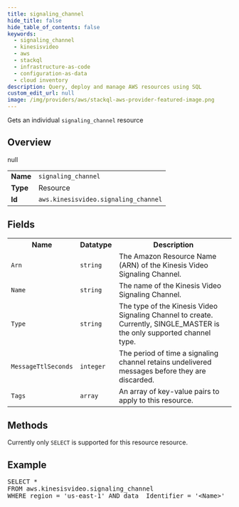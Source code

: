 ```yaml
---
title: signaling_channel
hide_title: false
hide_table_of_contents: false
keywords:
  - signaling_channel
  - kinesisvideo
  - aws
  - stackql
  - infrastructure-as-code
  - configuration-as-data
  - cloud inventory
description: Query, deploy and manage AWS resources using SQL
custom_edit_url: null
image: /img/providers/aws/stackql-aws-provider-featured-image.png
---
```

Gets an individual <code>signaling_channel</code> resource

## Overview
<table><tbody>
<tr><td><b>Name</b></td><td><code>signaling_channel</code></td></tr>
<tr><td><b>Type</b></td><td>Resource</td></tr>
null
<tr><td><b>Id</b></td><td><code>aws.kinesisvideo.signaling_channel</code></td></tr>
</tbody></table>

## Fields
<table><tbody>
<tr><th>Name</th><th>Datatype</th><th>Description</th></tr>
<tr><td><code>Arn</code></td><td><code>string</code></td><td>The Amazon Resource Name (ARN) of the Kinesis Video Signaling Channel.</td></tr>
<tr><td><code>Name</code></td><td><code>string</code></td><td>The name of the Kinesis Video Signaling Channel.</td></tr>
<tr><td><code>Type</code></td><td><code>string</code></td><td>The type of the Kinesis Video Signaling Channel to create. Currently, SINGLE_MASTER is the only supported channel type.</td></tr>
<tr><td><code>MessageTtlSeconds</code></td><td><code>integer</code></td><td>The period of time a signaling channel retains undelivered messages before they are discarded.</td></tr>
<tr><td><code>Tags</code></td><td><code>array</code></td><td>An array of key-value pairs to apply to this resource.</td></tr>

</tbody></table>

## Methods
Currently only <code>SELECT</code> is supported for this resource resource.

## Example
<pre>
SELECT * 
FROM aws.kinesisvideo.signaling_channel
WHERE region = 'us-east-1' AND data__Identifier = '&lt;Name&gt;'
</pre>
